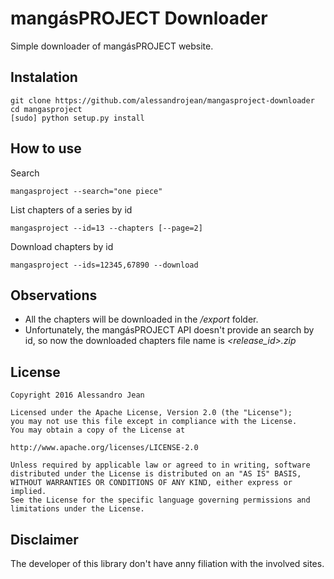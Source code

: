 # mangásPROJECT Downloader
Simple downloader of mangásPROJECT website.

## Instalation
    git clone https://github.com/alessandrojean/mangasproject-downloader
    cd mangasproject
    [sudo] python setup.py install
    
## How to use
Search
    
    mangasproject --search="one piece"
List chapters of a series by id

    mangasproject --id=13 --chapters [--page=2]
Download chapters by id

    mangasproject --ids=12345,67890 --download

## Observations

+ All the chapters will be downloaded in the */export* folder.
+ Unfortunately, the mangásPROJECT API doesn't provide an search by id, so now the downloaded chapters file name is *<release_id>.zip*

## License

    Copyright 2016 Alessandro Jean

    Licensed under the Apache License, Version 2.0 (the "License");
    you may not use this file except in compliance with the License.
    You may obtain a copy of the License at

    http://www.apache.org/licenses/LICENSE-2.0

    Unless required by applicable law or agreed to in writing, software
    distributed under the License is distributed on an "AS IS" BASIS,
    WITHOUT WARRANTIES OR CONDITIONS OF ANY KIND, either express or implied.
    See the License for the specific language governing permissions and
    limitations under the License.
## Disclaimer

The developer of this library don't have anny filiation with the involved sites.